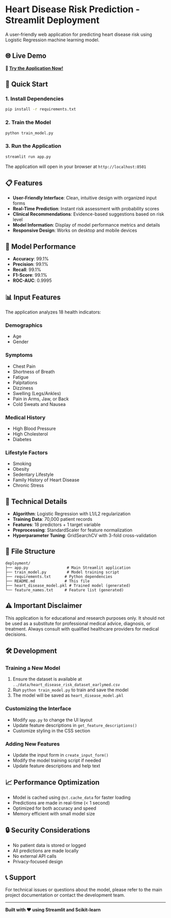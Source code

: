 # Heart Disease Risk Prediction - Streamlit Deployment

A user-friendly web application for predicting heart disease risk using Logistic Regression machine learning model.

## 🌐 Live Demo

**🚀 [Try the Application Now!](https://heart-disease-risk-prediction-ml.streamlit.app/)**

## 🚀 Quick Start

### 1. Install Dependencies
```bash
pip install -r requirements.txt
```

### 2. Train the Model
```bash
python train_model.py
```

### 3. Run the Application
```bash
streamlit run app.py
```

The application will open in your browser at `http://localhost:8501`

## 📋 Features

- **User-Friendly Interface**: Clean, intuitive design with organized input forms
- **Real-Time Prediction**: Instant risk assessment with probability scores
- **Clinical Recommendations**: Evidence-based suggestions based on risk level
- **Model Information**: Display of model performance metrics and details
- **Responsive Design**: Works on desktop and mobile devices

## 🎯 Model Performance

- **Accuracy**: 99.1%
- **Precision**: 99.1%
- **Recall**: 99.1%
- **F1-Score**: 99.1%
- **ROC-AUC**: 0.9995

## 📊 Input Features

The application analyzes 18 health indicators:

### Demographics
- Age
- Gender

### Symptoms
- Chest Pain
- Shortness of Breath
- Fatigue
- Palpitations
- Dizziness
- Swelling (Legs/Ankles)
- Pain in Arms, Jaw, or Back
- Cold Sweats and Nausea

### Medical History
- High Blood Pressure
- High Cholesterol
- Diabetes

### Lifestyle Factors
- Smoking
- Obesity
- Sedentary Lifestyle
- Family History of Heart Disease
- Chronic Stress

## 🔧 Technical Details

- **Algorithm**: Logistic Regression with L1/L2 regularization
- **Training Data**: 70,000 patient records
- **Features**: 18 predictors + 1 target variable
- **Preprocessing**: StandardScaler for feature normalization
- **Hyperparameter Tuning**: GridSearchCV with 3-fold cross-validation

## 📁 File Structure

```
deployment/
├── app.py                 # Main Streamlit application
├── train_model.py         # Model training script
├── requirements.txt      # Python dependencies
├── README.md             # This file
├── heart_disease_model.pkl # Trained model (generated)
└── feature_names.txt     # Feature list (generated)
```

## ⚠️ Important Disclaimer

This application is for educational and research purposes only. It should not be used as a substitute for professional medical advice, diagnosis, or treatment. Always consult with qualified healthcare providers for medical decisions.

## 🛠️ Development

### Training a New Model
1. Ensure the dataset is available at `../data/heart_disease_risk_dataset_earlymed.csv`
2. Run `python train_model.py` to train and save the model
3. The model will be saved as `heart_disease_model.pkl`

### Customizing the Interface
- Modify `app.py` to change the UI layout
- Update feature descriptions in `get_feature_descriptions()`
- Customize styling in the CSS section

### Adding New Features
- Update the input form in `create_input_form()`
- Modify the model training script if needed
- Update feature descriptions and help text

## 📈 Performance Optimization

- Model is cached using `@st.cache_data` for faster loading
- Predictions are made in real-time (< 1 second)
- Optimized for both accuracy and speed
- Memory efficient with small model size

## 🔒 Security Considerations

- No patient data is stored or logged
- All predictions are made locally
- No external API calls
- Privacy-focused design

## 📞 Support

For technical issues or questions about the model, please refer to the main project documentation or contact the development team.

---

**Built with ❤️ using Streamlit and Scikit-learn**

